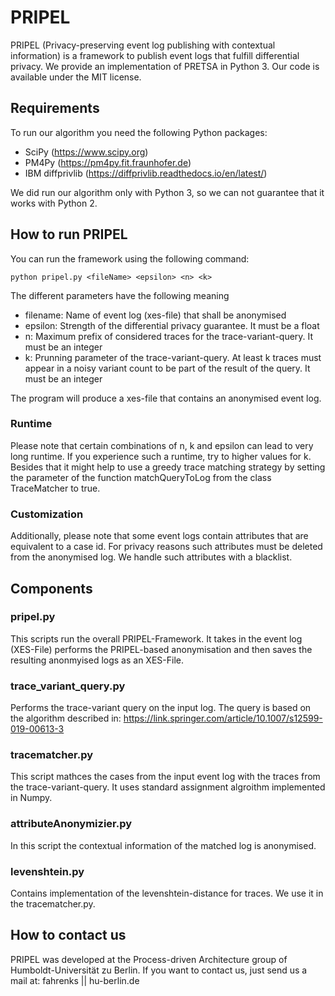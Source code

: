 # PRIPEL

PRIPEL (Privacy-preserving event log publishing with contextual information) is a framework to publish event logs that fulfill differential privacy. We provide an implementation of PRETSA in Python 3. Our code is available under the MIT license.

## Requirements
To run our algorithm you need the following Python packages:
- SciPy (https://www.scipy.org)
- PM4Py (https://pm4py.fit.fraunhofer.de)
- IBM diffprivlib (https://diffprivlib.readthedocs.io/en/latest/)

We did run our algorithm only with Python 3, so we can not guarantee that it works with Python 2.

## How to run PRIPEL
You can run the framework using the following command:
```
python pripel.py <fileName> <epsilon> <n> <k> 
```

The different parameters have the following meaning
- filename: Name of event log (xes-file) that shall be anonymised
- epsilon: Strength of the differential privacy guarantee. It must be a float
- n: Maximum prefix of considered traces for the trace-variant-query. It must be an integer
- k: Prunning parameter of the trace-variant-query. At least k traces must appear in a noisy variant count to be part of the result of the query. It must be an integer

The program will produce a xes-file that contains an anonymised event log.

### Runtime

Please note that certain combinations of n, k and epsilon can lead to very long runtime. If you experience such a runtime, try to higher values for k. Besides that it might help to use a greedy trace matching strategy by setting the parameter <greedy> of the function matchQueryToLog from the class TraceMatcher to true.

### Customization
Additionally, please note that some event logs contain attributes that are equivalent to a case id. For privacy reasons such attributes must be deleted from the anonymised log. We handle such attributes with a blacklist.

## Components

### pripel.py
This scripts run the overall PRIPEL-Framework. It takes in the event log (XES-File) performs the PRIPEL-based anonymisation and then saves the resulting anonmyised logs as an XES-File.

### trace_variant_query.py
Performs the trace-variant query on the input log. The query is based on the algorithm described in:
https://link.springer.com/article/10.1007/s12599-019-00613-3


### tracematcher.py
This script mathces the cases from the input event log with the traces from the trace-variant-query. It uses standard assignment algroithm implemented in Numpy.

### attributeAnonymizier.py
In this script the contextual information of the matched log is anonymised.

### levenshtein.py
Contains implementation of the levenshtein-distance for traces. We use it in the tracematcher.py.


## How to contact us
PRIPEL was developed at the Process-driven Architecture group of Humboldt-Universität zu Berlin. If you want to contact us, just send us a mail at: fahrenks || hu-berlin.de
